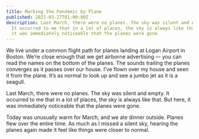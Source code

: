 ```yaml
---
title: Marking the Pandemic by Plane
published: 2021-03-27T01:00:00Z
description: Last March, there were no planes. The sky was silent and empty.
  It occurred to me that in a lot of places, the sky is always like that. But here,
  it was immediately noticeable that the planes were gone.
---
```

We live under a common flight path for planes landing at Logan Airport in Boston. We’re close enough that we get airborne advertising — you can read the names on the bottom of the planes. The sounds trailing the planes converges as it passes over our house. I’ve flown over my house and seen it from the plane. It’s as normal to look up and see a jumbo jet as it is a seagull.

Last March, there were no planes. The sky was silent and empty. It occurred to me that in a lot of places, the sky is always like that. But here, it was immediately noticeable that the planes were gone.

Today was unusually warm for March, and we ate dinner outside. Planes flew over the entire time. As much as I missed a silent sky, hearing the planes again made it feel like things were closer to normal.
